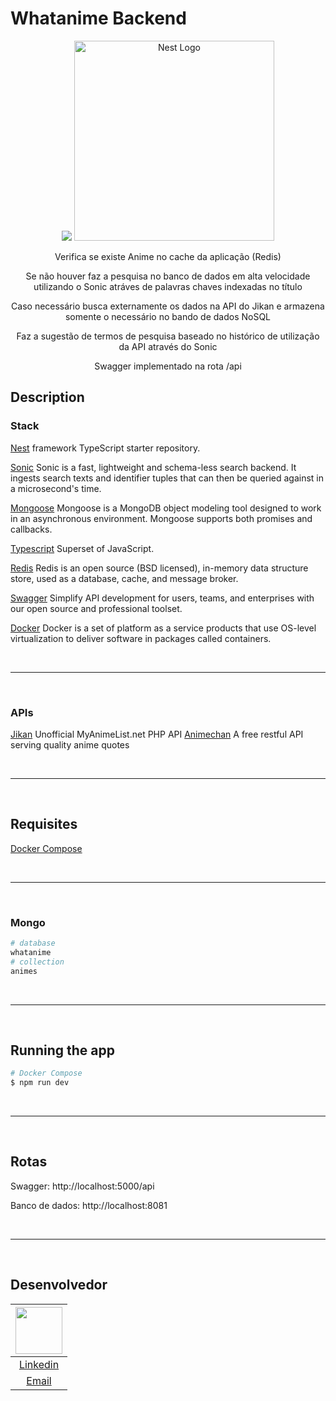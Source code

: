 # Whatanime Backend

<p align="center">
  <a href="https://github.com/valeriansaliou/sonic"><img src="https://valeriansaliou.github.io/sonic/images/banner.jpg" /><a>
  <a href="http://nestjs.com/" target="blank"><img src="https://nestjs.com/img/logo_text.svg" width="320" alt="Nest Logo" /></a>
</p>

[circleci-image]: https://img.shields.io/circleci/build/github/nestjs/nest/master?token=abc123def456
[circleci-url]: https://circleci.com/gh/nestjs/nest

  <p align="center">Verifica se existe Anime no cache da aplicação (Redis)</p>
  <p align="center">Se não houver faz a pesquisa no banco de dados em alta velocidade utilizando o Sonic atráves de palavras chaves indexadas no título</p>
  <p align="center">Caso necessário busca externamente os dados na API do Jikan e armazena somente o necessário no bando de dados NoSQL</p>
  <p align="center">Faz a sugestão de termos de pesquisa baseado no histórico de utilização da API através do Sonic</p>
  <p align="center">Swagger implementado na rota /api</p>

<p align="center">

## Description

### Stack

[Nest](https://github.com/nestjs/nest) framework TypeScript starter repository.

[Sonic](https://github.com/valeriansaliou/sonic) Sonic is a fast, lightweight and schema-less search backend. It ingests search texts and identifier tuples that can then be queried against in a microsecond's time.

[Mongoose](https://github.com/Automattic/mongoose) Mongoose is a MongoDB object modeling tool designed to work in an asynchronous environment. Mongoose supports both promises and callbacks.

[Typescript](https://github.com/microsoft/TypeScript) Superset of JavaScript.

[Redis](https://redis.io) Redis is an open source (BSD licensed), in-memory data structure store, used as a database, cache, and message broker.

[Swagger](https://swagger.io) Simplify API development for users, teams, and enterprises with our open source and professional toolset.

[Docker](https://www.docker.com) Docker is a set of platform as a service products that use OS-level virtualization to deliver software in packages called containers.

</Br>

___
</Br>

### APIs

[Jikan](https://github.com/jikan-me/jikan) Unofficial MyAnimeList.net PHP API
[Animechan](https://github.com/rocktimsaikia/anime-chan) A free restful API serving quality anime quotes

</Br>

___
</Br>

## Requisites

[Docker Compose](https://www.docker.com)

</Br>

___
</Br>

### Mongo

```bash
# database
whatanime
# collection
animes
```

</Br>

___
</Br>

## Running the app

```bash
# Docker Compose
$ npm run dev

```

</Br>

___
</Br>

## Rotas

Swagger: http://localhost:5000/api

Banco de dados: http://localhost:8081

</Br>

___
</Br>

## Desenvolvedor


| [<img src="https://avatars.githubusercontent.com/u/79429654?v=4" width="75px;"/>](https://github.com/giovanifranz) |
| :-: |
|[Linkedin](https://www.linkedin.com/in/giovanifranz)|
|[Email](mailto:giovanifranz151@gmail.com)|
